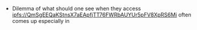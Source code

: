- Dilemma of what should one see when they access [ipfs://QmSgEEQaKStnsX7aEApfjTT76FWRbAUYUr5pFV8XpRS6Mi](https://ipfs.io/ipfs/QmSgEEQaKStnsX7aEApfjTT76FWRbAUYUr5pFV8XpRS6Mi) often comes up especially in